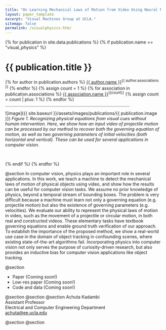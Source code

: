 ```yaml
---
title: "On Learning Mechanical Laws of Motion from Video Using Neural Networks"
layout: paper_template
excerpt: "Visual Machines Group at UCLA."
sitemap: false
permalink: /visualphysics.htm/
---
```


{% for publication in site.data.publications %}
{% if publication.name == "visual_physics" %}

# {{ publication.title }}
{% for author in publication.authors %} [{{ author.name }}]({{author.link}})<sup>{{ author.associations }}</sup>
{% endfor %}
{% assign count = 1 %}
{% for association in publication.associations %} [{{ association.name }}]({{association.link}})<sup>{{count}}</sup> {% assign count = count | plus: 1 %}
{% endfor %}

<hr class="center" style="width: 80%; color: grey; height: 0.2px; background-color:grey;"/>

![image]({{ site.baseurl }}/assets/images/publications/{{ publication.image }})
*Figure 1. Recognizing physical equations from visual cues without human intervention. Here, we show how an input video of projectile motion can be processed by our method to recover both the governing equation of motion, as well as two governing parameters of initial velocities (both horizontal and vertical). These can be used for several applications in computer vision.*
<!--
*Figure 1. An overview of the Visual Physics philosophy. Multiple videos describing a physics task are used as input to our proposed algorithm. The method is able to discover both governing parameters (such as initial velocities) and the governing equations (kinematic equations in the above case).*
-->
<br>

{% endif %}
{% endfor %}

<!--

  1 Abstract
  2 Files
  3 Citations
  4 Press
  5 Contact
  6 FAQ
  7 Media

-->

@section
In computer vision, physics plays an important role in several applications. In this work, we teach a machine to detect the mechanical laws of motion of physical objects using video, and show how the results can be useful for computer vision tasks. We assume no prior knowledge of physics, beyond a temporal stream of bounding boxes. The problem is very difficult because a machine must learn not only a governing equation (e.g. projectile motion) but also the existence of governing parameters (e.g. velocities). We evaluate our ability to represent the physical laws of motion in video, such as the movement of a projectile or circular motion, in both real and constructed videos. These elementary tasks have textbook governing equations and enable ground truth verification of our approach. To establish the importance of the proposed method, we show a real-world use case in the domain of object tracking in confounding scenes, where existing state-of-the-art algorithms fail. Incorporating physics into computer vision not only serves the purpose of curiosity-driven research, but also provides an inductive bias for computer vision applications like object tracking.

<!--
In this paper, we teach a machine to discover the laws of physics from video streams. We assume no prior knowledge of physics, beyond a temporal stream of bounding boxes. The problem is very difficult because a machine must learn not only a governing equation (e.g. projectile motion) but also the existence of governing parameters (e.g. velocities). We evaluate our ability to discover physical laws on videos of elementary physical phenomena, such as projectile motion or circular motion. These elementary tasks have textbook governing equations and enable ground truth verification of our approach.
-->

@section
- Paper (Coming soon!) <!-- ([PDF](https://arxiv.org/pdf/1911.11893.pdf)) -->
- Low-res paper (Coming soon!)
- Code and data (Coming soon!)

<!--@section
@article{chari2019visual, \
  &nbsp; title={Visual Physics: Discovering Physical Laws from Videos}, \
  &nbsp; author={Chari, Pradyumna and Talegaonkar, Chinmay and Ba, Yunhao and Kadambi, Achuta}, \
  &nbsp; journal={arXiv preprint arXiv:1911.11893}, \
  &nbsp; year={2019} \
}-->
@section
@section
@section
Achuta Kadambi<br>
Assistant Professor<br>
Electrical and Computer Engineering Department<br>
achuta@ee.ucla.edu

@section
@section

<!--@section
**What is the philosophy behind Visual Physics?**
Through history, major physical discoveries have followed a principled sequence: visual observations, inference and conclusions. The apocryphal story of Newton and the falling apple, in relation to the discovery of gravity, perfectly epitomizes this notion. Through our work on 'Visual Physics', we look to make a first attempt at bringing this framework and notion of discovery to the domain of machines.

**What are the technical contributions as part of Visual Physics?** \
We propose an AI-driven pipeline capable of identifying governing physical parameters and equations, from videos of motion-dependent physics phenomena. We show promising results for both synthetic and real videos, where human interpretable equations are obtained as the end output.

**What is the significance of this work as part of the larger domain of AI for discovery and physics?** \
We see this work as a precursor to sustained research towards discovery of increasingly complex, and eventually unknown, physical phenomena from videos. If successful, the use cases for such capabilities are wide ranging: from better understanding astronomical interactions to delving deeper into the behavior of cancers and physiological phenomena.

**How does Visual Physics compare with existing art?** \
Most existing works address one part of the visual physics pipeline: [Iten18] addresses the discovery of governing physical parameters from measured physical data, while a large amount of prior work on genetic programming and symbolic regression addresses the notion of discovering governing equations from appropriate data. On the other hand, [Huang18] addresses the visual physics pipeline; however, the physics phenomena that may be addressed by them is limited since their proposed method is unable to discover governing parameters. To the best of our knowledge, our proposed method is the first to address the entire discovery pipeline without any prior information about the physics phenomenon under consideration.-->
